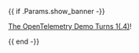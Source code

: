 {{ if .Params.show_banner -}}

<div class="o-banner">

[The OpenTelemetry Demo Turns 1(.4)](/blog/2023/demo-birthday/)!

</div>
{{ end -}}
